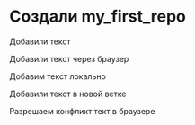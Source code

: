 # Создали my_first_repo

Добавили текст


Добавили текст через браузер

Добавим текст локально 

Добавили текст в новой ветке

Разрешаем конфликт тект в браузере
